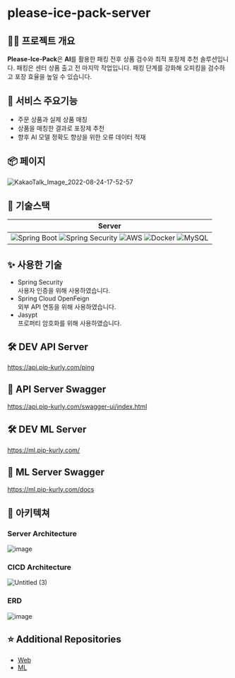 # please-ice-pack-server

## 💁‍♀️ 프로젝트 개요

**Please-Ice-Pack**은 **AI**를 활용한 패킹 전후 상품 검수와 최적 포장제 추천 솔루션입니다.
패킹은 센터 상품 출고 전 마지막 작업입니다.
패킹 단계를 강화해 오피킹을 검수하고 포장 효율을 높일 수 있습니다.

## 🌱 서비스 주요기능

- 주문 상품과 실제 상품 매칭
- 상품을 매칭한 결과로 포장제 추천
- 향후 AI 모델 정확도 향상을 위한 오류 데이터 적재

## 📦 페이지

![KakaoTalk_Image_2022-08-24-17-52-57](https://user-images.githubusercontent.com/66551410/186375256-258398a9-2d43-49cc-85f5-de4ce753818a.jpeg)

## 🔨 기술스택

|                        Server                                |
| :----------------------------------------------------------: |
| ![Spring Boot](https://img.shields.io/badge/SpringBoot-white?style=flat-square&logo=spring-boot&color=6DB33F&logoColor=white) ![Spring Security](https://img.shields.io/badge/SpringSecurity-6DB33F?style=flat-square&logo=spring-security&logoColor=white) ![AWS](https://img.shields.io/badge/AWS-232F3E?style=flat&logo=amazon-aws&logoColor=white)  ![Docker](https://img.shields.io/badge/Docker-2496ED?style=flat-square&logo=Docker&logoColor=white) ![MySQL](https://img.shields.io/badge/MySQL-4479A1?style=flat-square&logo=MySQL&logoColor=white)|

## ✨ 사용한 기술

- Spring Security  
  사용자 인증을 위해 사용하였습니다.
- Spring Cloud OpenFeign   
  외부 API 연동을 위해 사용하였습니다.
- Jasypt  
  프로퍼티 암호화를 위해 사용하였습니다.

## 🛠 DEV API Server
https://api.pip-kurly.com/ping

## 💚 API Server Swagger
https://api.pip-kurly.com/swagger-ui/index.html

## 🛠 DEV ML Server
https://ml.pip-kurly.com/

## 💚 ML Server Swagger
https://ml.pip-kurly.com/docs

## 🕍 아키텍쳐

### Server Architecture

![image](https://user-images.githubusercontent.com/66551410/186376975-881fb3bb-906d-45ec-9ebb-3ed02e9dede6.png)

### CICD Architecture

![Untitled (3)](https://user-images.githubusercontent.com/66551410/172353126-2b7f6675-7f92-4ac4-a8cf-673b5eea9601.png)

### ERD

![image](https://user-images.githubusercontent.com/66551410/186373432-8d756fb0-62bd-42cc-8e86-0dc5196aef5d.png)


## ⭐️ Additional Repositories

- [Web](https://github.com/Please-Ice-Pack/please-ice-pack-front)
- [ML](https://github.com/Please-Ice-Pack/please-ice-pack-ml)
